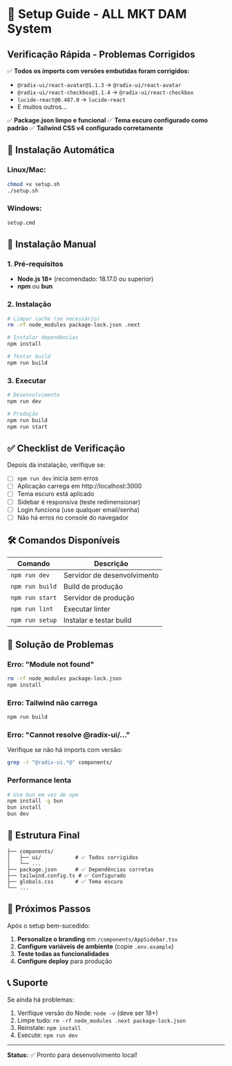 # 🚀 Setup Guide - ALL MKT DAM System

## Verificação Rápida - Problemas Corrigidos

✅ **Todos os imports com versões embutidas foram corrigidos:**
- `@radix-ui/react-avatar@1.1.3` → `@radix-ui/react-avatar`
- `@radix-ui/react-checkbox@1.1.4` → `@radix-ui/react-checkbox`
- `lucide-react@0.487.0` → `lucide-react`
- E muitos outros...

✅ **Package.json limpo e funcional**
✅ **Tema escuro configurado como padrão**
✅ **Tailwind CSS v4 configurado corretamente**

## 🔧 Instalação Automática

### Linux/Mac:
```bash
chmod +x setup.sh
./setup.sh
```

### Windows:
```cmd
setup.cmd
```

## 🔧 Instalação Manual

### 1. Pré-requisitos
- **Node.js 18+** (recomendado: 18.17.0 ou superior)
- **npm** ou **bun**

### 2. Instalação
```bash
# Limpar cache (se necessário)
rm -rf node_modules package-lock.json .next

# Instalar dependências
npm install

# Testar build
npm run build
```

### 3. Executar
```bash
# Desenvolvimento
npm run dev

# Produção
npm run build
npm run start
```

## ✅ Checklist de Verificação

Depois da instalação, verifique se:

- [ ] `npm run dev` inicia sem erros
- [ ] Aplicação carrega em http://localhost:3000
- [ ] Tema escuro está aplicado
- [ ] Sidebar é responsiva (teste redimensionar)
- [ ] Login funciona (use qualquer email/senha)
- [ ] Não há erros no console do navegador

## 🛠️ Comandos Disponíveis

| Comando | Descrição |
|---------|-----------|
| `npm run dev` | Servidor de desenvolvimento |
| `npm run build` | Build de produção |
| `npm run start` | Servidor de produção |
| `npm run lint` | Executar linter |
| `npm run setup` | Instalar e testar build |

## 🐛 Solução de Problemas

### Erro: "Module not found"
```bash
rm -rf node_modules package-lock.json
npm install
```

### Erro: Tailwind não carrega
```bash
npm run build
```

### Erro: "Cannot resolve @radix-ui/..."
Verifique se não há imports com versão:
```bash
grep -r "@radix-ui.*@" components/
```

### Performance lenta
```bash
# Use bun em vez de npm
npm install -g bun
bun install
bun dev
```

## 📁 Estrutura Final

```
├── components/
│   ├── ui/           # ✅ Todos corrigidos
│   └── ...
├── package.json      # ✅ Dependências corretas  
├── tailwind.config.ts # ✅ Configurado
├── globals.css       # ✅ Tema escuro
└── ...
```

## 🎯 Próximos Passos

Após o setup bem-sucedido:

1. **Personalize o branding** em `/components/AppSidebar.tsx`
2. **Configure variáveis de ambiente** (copie `.env.example`)
3. **Teste todas as funcionalidades**
4. **Configure deploy** para produção

## 📞 Suporte

Se ainda há problemas:

1. Verifique versão do Node: `node -v` (deve ser 18+)
2. Limpe tudo: `rm -rf node_modules .next package-lock.json`
3. Reinstale: `npm install`
4. Execute: `npm run dev`

---

**Status:** ✅ Pronto para desenvolvimento local!